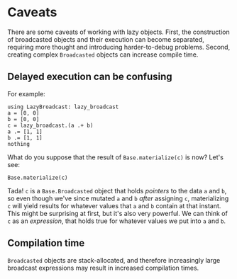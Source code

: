 # Caveats

There are some caveats of working with lazy objects. First, the construction of
broadcasted objects and their execution can become separated, requiring more
thought and introducing harder-to-debug problems. Second, creating complex
`Broadcasted` objects can increase compile time.

## Delayed execution can be confusing

For example:

```@example caveats
using LazyBroadcast: lazy_broadcast
a = [0, 0]
b = [0, 0]
c = lazy_broadcast.(a .+ b)
a .= [1, 1]
b .= [1, 1]
nothing
```

What do you suppose that the result of `Base.materialize(c)` is now? Let's see:

```@example caveats
Base.materialize(c)
```

Tada! `c` is a `Base.Broadcasted` object that holds _pointers_ to the data `a`
and `b`, so even though we've since mutated `a` and `b` _after_ assigning `c`,
materializing `c` will yield results for whatever values that `a` and `b`
contain at that instant. This might be surprising at first, but it's also very
powerful. We can think of `c` as an _expression_, that holds true for whatever
values we put into `a` and `b`.

## Compilation time

`Broadcasted` objects are stack-allocated, and therefore increasingly large
broadcast expressions may result in increased compilation times.

